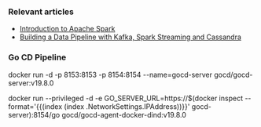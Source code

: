 ### Relevant articles

- [Introduction to Apache Spark](http://www.baeldung.com/apache-spark)
- [Building a Data Pipeline with Kafka, Spark Streaming and Cassandra](https://www.baeldung.com/kafka-spark-data-pipeline)


### Go CD Pipeline
docker run -d -p 8153:8153 -p 8154:8154 --name=gocd-server gocd/gocd-server:v19.8.0

docker run --privileged -d -e GO_SERVER_URL=https://$(docker inspect --format='{{(index (index .NetworkSettings.IPAddress))}}' gocd-server):8154/go gocd/gocd-agent-docker-dind:v19.8.0
